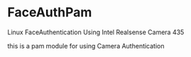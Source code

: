 # FaceAuthPam
Linux FaceAuthentication Using Intel Realsense Camera 435

this is a pam module for using Camera Authentication
